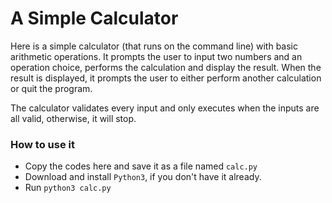 # A Simple Calculator
Here is a simple calculator (that runs on the command line) with basic arithmetic operations.
It prompts the user to input two numbers and an operation choice, performs the calculation
and display the result. When the result is displayed, it prompts the user to either perform
another calculation or quit the program.

The calculator validates every input and only executes when the inputs are all valid, otherwise,
it will stop.

### How to use it
- Copy the codes here and save it as a file named `calc.py`
- Download and install `Python3`, if you don't have it already.
- Run `python3 calc.py`
